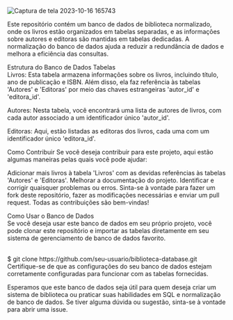 ![Captura de tela 2023-10-16 165743](https://github.com/vmaarcos/O-hospital-Fundamental-ER-/assets/111014095/102fe340-2c8e-47a1-9976-83579c656188)


Este repositório contém um banco de dados de biblioteca normalizado, onde os livros estão organizados em tabelas separadas, e as informações sobre autores e editoras são mantidas em tabelas dedicadas. A normalização do banco de dados ajuda a reduzir a redundância de dados e melhora a eficiência das consultas.

Estrutura do Banco de Dados
Tabelas<br/>
Livros: Esta tabela armazena informações sobre os livros, incluindo título, ano de publicação e ISBN. Além disso, ela faz referência às tabelas 'Autores' e 'Editoras' por meio das chaves estrangeiras 'autor_id' e 'editora_id'.

Autores: Nesta tabela, você encontrará uma lista de autores de livros, com cada autor associado a um identificador único 'autor_id'.

Editoras: Aqui, estão listadas as editoras dos livros, cada uma com um identificador único 'editora_id'.

Como Contribuir
Se você deseja contribuir para este projeto, aqui estão algumas maneiras pelas quais você pode ajudar:

Adicionar mais livros à tabela 'Livros' com as devidas referências às tabelas 'Autores' e 'Editoras'.
Melhorar a documentação do projeto.
Identificar e corrigir quaisquer problemas ou erros.
Sinta-se à vontade para fazer um fork deste repositório, fazer as modificações necessárias e enviar um pull request. Todas as contribuições são bem-vindas!<br/>

Como Usar o Banco de Dados<br/>
Se você deseja usar este banco de dados em seu próprio projeto, você pode clonar este repositório e importar as tabelas diretamente em seu sistema de gerenciamento de banco de dados favorito.

<br/>
$ git clone https://github.com/seu-usuario/biblioteca-database.git<br/>
Certifique-se de que as configurações do seu banco de dados estejam corretamente configuradas para funcionar com as tabelas fornecidas.<br/>

Esperamos que este banco de dados seja útil para quem deseja criar um sistema de biblioteca ou praticar suas habilidades em SQL e normalização de banco de dados. Se tiver alguma dúvida ou sugestão, sinta-se à vontade para abrir uma issue.
